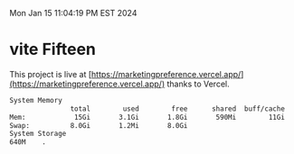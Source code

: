 Mon Jan 15 11:04:19 PM EST 2024

# vite Fifteen


This project is live at [https://marketingpreference.vercel.app/](https://marketingpreference.vercel.app/) thanks to Vercel.

```bash
System Memory
               total        used        free      shared  buff/cache   available
Mem:            15Gi       3.1Gi       1.8Gi       590Mi        11Gi        12Gi
Swap:          8.0Gi       1.2Mi       8.0Gi
System Storage
640M	.
```
